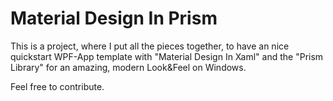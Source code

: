 # Material Design In Prism

This is a project, where I put all the pieces together, to have an nice quickstart WPF-App template with "Material Design In Xaml" and the "Prism Library" for an amazing, modern Look&Feel on Windows.

Feel free to contribute.